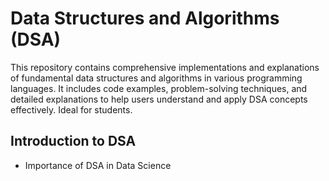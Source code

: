 # Data Structures and Algorithms (DSA)
This repository contains comprehensive implementations and explanations of fundamental data structures and algorithms in various programming languages. It includes code examples, problem-solving techniques, and detailed explanations to help users understand and apply DSA concepts effectively. Ideal for students.

## Introduction to DSA

* Importance of DSA in Data Science
